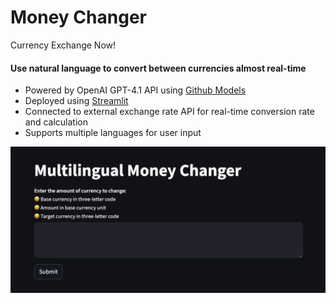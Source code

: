 # Money Changer 
Currency Exchange Now!

#### Use natural language to convert between currencies almost real-time 
* Powered by OpenAI GPT-4.1 API using [Github Models](https://www.https://github.com/marketplace) 
* Deployed using [Streamlit](https://streamlit.io/cloud) 
* Connected to external exchange rate API for real-time conversion rate and calculation
* Supports multiple languages for user input 

![alt text](image.png)
